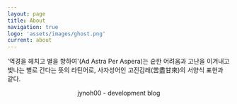 ```yaml
---
layout: page
title: About
navigation: true
logo: 'assets/images/ghost.png'
current: about
---
```


'역경을 헤치고 별을 향하여'(Ad Astra Per Aspera)는 숱한 어려움과 고난을 이겨내고 빛나는 별로 간다는 뜻의 라틴어로, 사자성어인 고진감래(苦盡甘來)의 서양식 표현과 같다.



<center> jynoh00 - development blog </center>